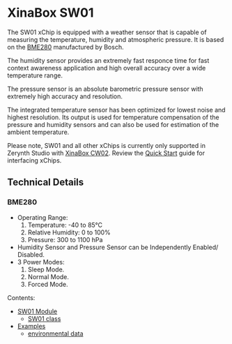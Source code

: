 # XinaBox SW01

The SW01 xChip is equipped with a weather sensor that is capable of measuring the temperature, humidity and atmospheric pressure. It is based on the [BME280](https://www.bosch-sensortec.com/bst/products/all_products/bme280) manufactured by Bosch.

The humidity sensor provides an extremely fast responce time for fast context awareness application and high overall accuracy over a wide temperature range.

The pressure sensor is an absolute barometric pressure sensor with extremely high accuracy and resolution.

The integrated temperature sensor has been optimized for lowest noise and highest resolution. Its output is used for temperature compensation of the pressure and humidity sensors and can also be used for estimation of the ambient temperature.

Please note, SW01 and all other xChips is currently only supported in Zerynth Studio with [XinaBox CW02](https://docs.zerynth.com/latest/official/board.zerynth.xinabox_esp32/docs/index.html). Review the [Quick Start](https://wiki.xinabox.cc/Quick-Start) guide for interfacing xChips.

## Technical Details

### BME280


* Operating Range:
    1. Temperature: -40 to 85°C
    2. Relative Humidity: 0 to 100%
    3. Pressure: 300 to 1100 hPa
* Humidity Sensor and Pressure Sensor can be Independently Enabled/ Disabled.
* 3 Power Modes:
    1. Sleep Mode.
    2. Normal Mode.
    3. Forced Mode.

Contents:


* [SW01 Module](https://docs.zerynth.com/latest/official/lib.xinabox.sw01/docs/official_lib.xinabox.sw01_sw01.html)
    * [SW01 class](https://docs.zerynth.com/latest/official/lib.xinabox.sw01/docs/official_lib.xinabox.sw01_sw01.html#sw01-class)
* [Examples](https://docs.zerynth.com/latest/official/lib.xinabox.sw01/examples/examples.html)
    * [environmental data](https://docs.zerynth.com/latest/official/lib.xinabox.sw01/examples/examples.html#environmental-data)
